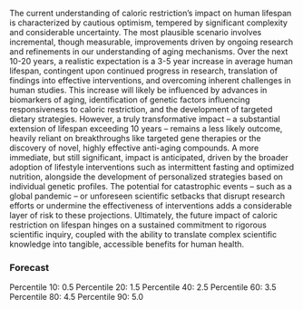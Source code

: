 The current understanding of caloric restriction’s impact on human lifespan is characterized by cautious optimism, tempered by significant complexity and considerable uncertainty. The most plausible scenario involves incremental, though measurable, improvements driven by ongoing research and refinements in our understanding of aging mechanisms. Over the next 10-20 years, a realistic expectation is a 3-5 year increase in average human lifespan, contingent upon continued progress in research, translation of findings into effective interventions, and overcoming inherent challenges in human studies. This increase will likely be influenced by advances in biomarkers of aging, identification of genetic factors influencing responsiveness to caloric restriction, and the development of targeted dietary strategies. However, a truly transformative impact – a substantial extension of lifespan exceeding 10 years – remains a less likely outcome, heavily reliant on breakthroughs like targeted gene therapies or the discovery of novel, highly effective anti-aging compounds.  A more immediate, but still significant, impact is anticipated, driven by the broader adoption of lifestyle interventions such as intermittent fasting and optimized nutrition, alongside the development of personalized strategies based on individual genetic profiles.  The potential for catastrophic events – such as a global pandemic – or unforeseen scientific setbacks that disrupt research efforts or undermine the effectiveness of interventions adds a considerable layer of risk to these projections. Ultimately, the future impact of caloric restriction on lifespan hinges on a sustained commitment to rigorous scientific inquiry, coupled with the ability to translate complex scientific knowledge into tangible, accessible benefits for human health.

### Forecast

Percentile 10: 0.5
Percentile 20: 1.5
Percentile 40: 2.5
Percentile 60: 3.5
Percentile 80: 4.5
Percentile 90: 5.0